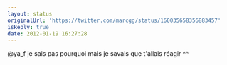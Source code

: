 ```yaml
---
layout: status
originalUrl: 'https://twitter.com/marcgg/status/160035658356883457'
isReply: true
date: 2012-01-19 16:27:28
---
```


@ya_f je sais pas pourquoi mais je savais que t'allais réagir ^^

